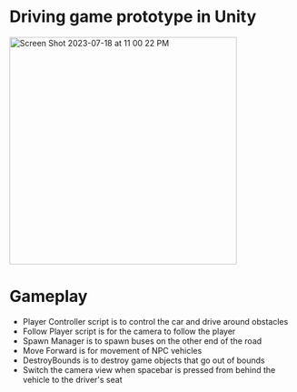 # Driving game prototype in Unity
<img width="400" alt="Screen Shot 2023-07-18 at 11 00 22 PM" src="https://github.com/djtanner/car-prototype/assets/3960256/a24d5361-03c7-4398-bd98-3e4078bfc6ca">


# Gameplay
- Player Controller script is to control the car and drive around obstacles
- Follow Player script is for the camera to follow the player
- Spawn Manager is to spawn buses on the other end of the road
- Move Forward is for movement of NPC vehicles
- DestroyBounds is to destroy game objects that go out of bounds
- Switch the camera view when spacebar is pressed from behind the vehicle to the driver's seat
